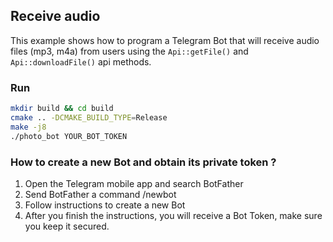 ## Receive audio
This example shows how to program a Telegram Bot that will receive audio files (mp3, m4a) from users
using the `Api::getFile()` and `Api::downloadFile()` api methods.


### Run
```bash
mkdir build && cd build
cmake .. -DCMAKE_BUILD_TYPE=Release
make -j8
./photo_bot YOUR_BOT_TOKEN
```

### How to create a new Bot and obtain its private token ?
1. Open the Telegram mobile app and search BotFather
2. Send BotFather a command /newbot
3. Follow instructions to create a new Bot
4. After you finish the instructions, you will receive a Bot Token, make sure you keep it secured.